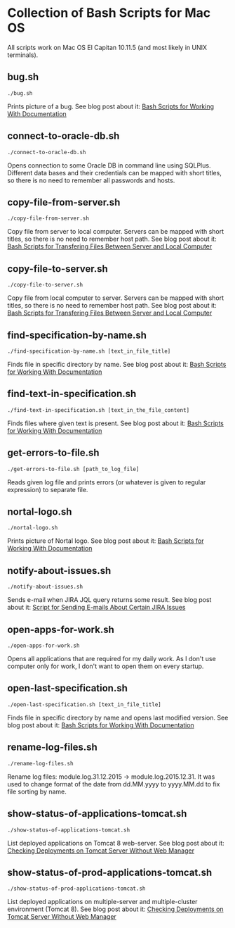 # Collection of Bash Scripts for Mac OS

All scripts work on Mac OS El Capitan 10.11.5 (and most likely in UNIX terminals).

## bug.sh
    ./bug.sh
Prints picture of a bug. See blog post about it: [Bash Scripts for Working With Documentation](http://ivanova-irina.blogspot.com.ee/2015/09/bash-scripts-for-working-with.html)

## connect-to-oracle-db.sh
    ./connect-to-oracle-db.sh
Opens connection to some Oracle DB in command line using SQLPlus. Different data bases and their credentials can be mapped with short titles, so there is no need to remember all passwords and hosts.

## copy-file-from-server.sh
    ./copy-file-from-server.sh
Copy file from server to local computer. Servers can be mapped with short titles, so there is no need to remember host path. See blog post about it: [Bash Scripts for Transfering Files Between Server and Local Computer](http://ivanova-irina.blogspot.com.ee/2016/06/bash-scripts-for-transfering-files.html)

## copy-file-to-server.sh
    ./copy-file-to-server.sh
Copy file from local computer to server. Servers can be mapped with short titles, so there is no need to remember host path. See blog post about it: [Bash Scripts for Transfering Files Between Server and Local Computer](http://ivanova-irina.blogspot.com.ee/2016/06/bash-scripts-for-transfering-files.html)

## find-specification-by-name.sh
    ./find-specification-by-name.sh [text_in_file_title]
Finds file in specific directory by name. See blog post about it: [Bash Scripts for Working With Documentation](http://ivanova-irina.blogspot.com.ee/2015/09/bash-scripts-for-working-with.html)

## find-text-in-specification.sh
    ./find-text-in-specification.sh [text_in_the_file_content]
Finds files where given text is present. See blog post about it: [Bash Scripts for Working With Documentation](http://ivanova-irina.blogspot.com.ee/2015/09/bash-scripts-for-working-with.html)

## get-errors-to-file.sh
    ./get-errors-to-file.sh [path_to_log_file]
Reads given log file and prints errors (or whatever is given to regular expression) to separate file.

## nortal-logo.sh
    ./nortal-logo.sh
Prints picture of Nortal logo. See blog post about it: [Bash Scripts for Working With Documentation](http://ivanova-irina.blogspot.com.ee/2015/09/bash-scripts-for-working-with.html)

## notify-about-issues.sh
    ./notify-about-issues.sh
Sends e-mail when JIRA JQL query returns some result. See blog post about it: [Script for Sending E-mails About Certain JIRA Issues](http://ivanova-irina.blogspot.com.ee/2016/06/script-for-sending-e-mails-about.html)

## open-apps-for-work.sh
    ./open-apps-for-work.sh
Opens all applications that are required for my daily work. As I don't use computer only for work, I don't want to open them on every startup.

## open-last-specification.sh
    ./open-last-specification.sh [text_in_file_title]
Finds file in specific directory by name and opens last modified version. See blog post about it: [Bash Scripts for Working With Documentation](http://ivanova-irina.blogspot.com.ee/2015/09/bash-scripts-for-working-with.html)

## rename-log-files.sh
    ./rename-log-files.sh
Rename log files: module.log.31.12.2015 -> module.log.2015.12.31. It was used to change format of the date from dd.MM.yyyy to yyyy.MM.dd to fix file sorting by name.

## show-status-of-applications-tomcat.sh
    ./show-status-of-applications-tomcat.sh
List deployed applications on Tomcat 8 web-server. See blog post about it: [Checking Deployments on Tomcat Server Without Web Manager](http://ivanova-irina.blogspot.com.ee/2016/09/checking-deployments-on-tomcat-server.html)

## show-status-of-prod-applications-tomcat.sh
    ./show-status-of-prod-applications-tomcat.sh
List deployed applications on multiple-server and multiple-cluster environment (Tomcat 8). See blog post about it: [Checking Deployments on Tomcat Server Without Web Manager](http://ivanova-irina.blogspot.com.ee/2016/09/checking-deployments-on-tomcat-server.html)
